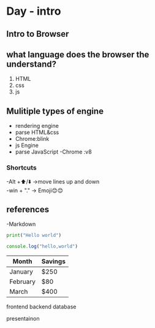 # Day - intro 

## Intro to Browser

## what language does the browser the understand?

1. HTML
2. css 
3. js

## Mulitiple types of engine

- rendering engine
 - parse HTML&css
 - Chrome:blink
- js Engine
 - parse JavaScript
 -Chrome :v8

### Shortcuts

-Alt +⬆️/⬇️  ->move lines up and down  
-win +  "."  -> Emoji😊😊
## references
-Markdown
```py
print("Hello world")
```
```js
console.log("hello,world")
```





| Month    | Savings |
| -------- | ------- |
| January  | $250    |
| February | $80     |
| March    | $400    |


frontend backend database

presentainon 
